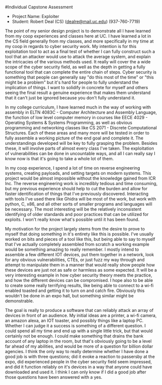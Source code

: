 
#Individual Capstone Assessment
- Project Name: Exploiter
- Student: Robert Deal (CS) (dealre@mail.uc.edu) (937-760-7719)

The point of my senior design project is to demonstrate all I have learned from my coop experiences and classes here at UC. I have learned a lot in the CS field generally from my classes, and more specifically in my time at my coop in regards to cyber security work. My intention is for this exploitation tool to act as a final test of whether I can fully construct such a tool that an attacker would use to attack the average system, and explain the intricacies of the various methods used. It really will cover the a wide scope of the cyber security field, as well as the depth in getting a fully functional tool that can complete the entire chain of steps. Cyber security is something that people can generally say "do this most of the time" or "this might be a problem" but it's hard for people to fully understand the implication of things. I want to solidify in concrete for myself and others seeing the final result a genuine experience that makes them understand that it can't just be ignored because you don't fully understand it.

In my college curriculum, I have learned much in the way of working with assembly in ELTN 4083C - Computer Architecture and Assembly Language, the function of low level computer memory in courses like EECE 4029 - Operating Systems & Systems Programming, as well as obvious programming and networking classes like CS 2071 - Discrete Computational Structures. Each of these areas and many more will be tested in order to fully assemble a working picture of the end goal and complete it. The understandings developed will be key to fully grasping the problem. Besides these, it will involve parts of almost every class I've taken. The exploitation of vulnerabilities can be done in uncountable ways, and all I can really say I know now is that it's going to take a whole lot of them.

In my coop experience, I spend a lot of time on reverse engineering systems, creating payloads, and setting targets on modern systems. This project would be almost impossible without the knowledge gained from ICR Inc. The reverse engineering work is incredibly tedious and time consuming, but my previous experience should help to cut the burden and allow for faster identification of things that I've previously discovered. Interacting with tools I've used there like Ghidra will be most of the work, but work with python, C, x86, and all other sorts of smaller programs and languages will be necessary. The most interesting will be the relatively inconsistent identifying of older standards and poor practices that can be utilized for exploits. I won't really know what's possible until it has been found.

My motivation for the project largely stems from the desire to prove to myself that doing something in it's entirety like this is possible. I've usually worked on bits and pieces of a tool like this, but being able to say to myself that I've actually completely assembled from scratch a working example would be something amazing to really remember. I mostly intend to assemble a few different IOT devices, put them together in a network, look for any obvious vulnerabilities, CTEs, or just fuzz my way through and attempt to manipulate them in a manner that would really show people how these devices are just not as safe or harmless as some expected. It will be a very interesting example in how cyber security theory meets the practice, and how the different devices can be compromised. I hope also to be able to create some really terrifying results, like being able to connect to a wi-fi enabled toasted and getting it to turn on and catch fire. Obviously this wouldn't be done in an expo hall, but something similar might be demonstrable.

The goal is really to produce a software that can reliably attack an array of devices in front of an audience. My initial ideas are a printer, a wi-fi camera, an amazon alexa, an IOT toaster, and possibly things like a laptop PC. Whether I can judge it a success is something of a different question. I could spend all my time and end up with a single little trick, but that would certainly not be enough. I could make something that drains the bank account of any laptop in the room, but that's obviously going to be a level far ahead of my abilities, and would be more of a question for billion dollar agencies. I think the only way to really determine whether I have done a good job is with three questions; did it evoke a reaction to passersby at the expo, did experienced people in the cyber security field seem impressed, and did it function reliably on it's devices in a way that anyone could have downloaded and used it. I think I can only know if I did a good job after those questions have been answered with a yes.